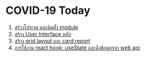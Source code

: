 
# COVID-19 Today

1. [สร้างโปรเจค และติดตั้ง module](1-create-project-install.md)
2. [สร้าง User Interface หลัก](2-create-ui.md)
3. [สร้าง grid layout และ card report](3-create-card-report.md)
4. [การใช้งาน react hook: useState และดึงข้อมูลจาก web api](4-use-state.md)